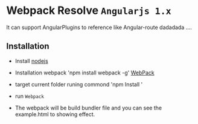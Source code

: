 
# Webpack  Resolve  `Angularjs 1.x`  
It can support AngularPlugins to reference like Angular-route dadadada .... 


## Installation

* Install  [nodejs](https://nodejs.org)
* Installation webpack  'npm install webpack -g'   [WebPack](https://webpack.github.io/)
* target current folder runing commond 'npm Install '  
 
* run  `Webpack ` 

* The webpack will be build bundler file and you can see the example.html to showing effect.


